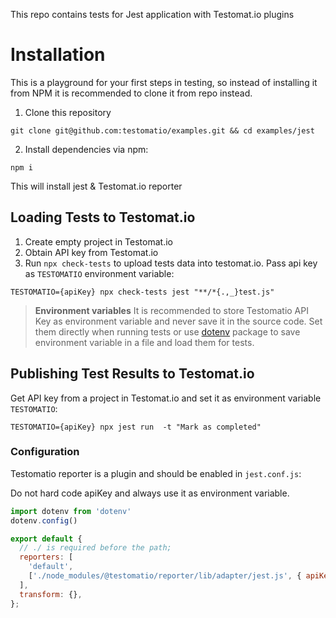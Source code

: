This repo contains tests for Jest application with Testomat.io plugins

# Installation

This is a playground for your first steps in testing, so instead of installing it from NPM it is recommended to clone it from repo instead.

1) Clone this repository

```
git clone git@github.com:testomatio/examples.git && cd examples/jest
```

2) Install dependencies via npm:

```
npm i
```

This will install jest & Testomat.io reporter

## Loading Tests to Testomat.io

1. Create empty project in Testomat.io
2. Obtain API key from Testomat.io
2. Run `npx check-tests` to upload tests data into testomat.io. Pass api key as `TESTOMATIO` environment variable:

```
TESTOMATIO={apiKey} npx check-tests jest "**/*{.,_}test.js"
```

> **Environment variables** It is recommended to store Testomatio API Key as environment variable and never save it in the source code. Set them directly when running tests or use [dotenv](https://www.npmjs.com/package/dotenv) package to save environment variable in a file and load them for tests. 

## Publishing Test Results to Testomat.io

Get API key from a project in Testomat.io and set it as environment variable `TESTOMATIO`:

```
TESTOMATIO={apiKey} npx jest run  -t "Mark as completed"
```

### Configuration

Testomatio reporter is a plugin and should be enabled in `jest.conf.js`:

Do not hard code apiKey and always use it as environment variable.

```js
import dotenv from 'dotenv'
dotenv.config()

export default {
  // ./ is required before the path;
  reporters: [
    'default',
    ['./node_modules/@testomatio/reporter/lib/adapter/jest.js', { apiKey: process.env.TESTOMATIO }],
  ],
  transform: {},
};

```
